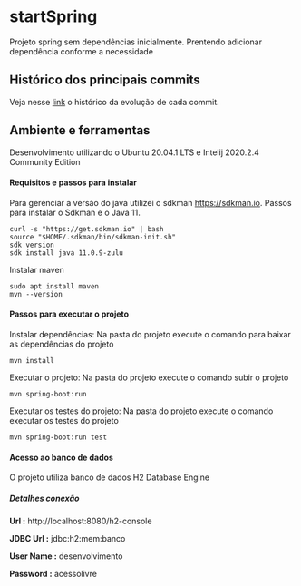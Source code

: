 # startSpring

Projeto spring sem dependências inicialmente. Prentendo adicionar dependência conforme a necessidade

## Histórico dos principais commits

Veja nesse [link](./README_historicoCommits.md) o histórico da evolução de cada commit.

## Ambiente e ferramentas

Desenvolvimento utilizando o Ubuntu 20.04.1 LTS e Intelij 2020.2.4 Community Edition

#### Requisitos e passos para instalar

Para gerenciar a versão do java utilizei o sdkman https://sdkman.io. Passos para instalar o Sdkman e o Java 11.

```
curl -s "https://get.sdkman.io" | bash
source "$HOME/.sdkman/bin/sdkman-init.sh"
sdk version
sdk install java 11.0.9-zulu
``` 

Instalar maven

```
sudo apt install maven
mvn --version
``` 

#### Passos para executar o projeto

Instalar dependências: Na pasta do projeto execute o comando para baixar as dependências do projeto

```
mvn install
``` 

Executar o projeto: Na pasta do projeto execute o comando subir o projeto

```
mvn spring-boot:run
``` 

Executar os testes do projeto: Na pasta do projeto execute o comando executar os testes do projeto

```
mvn spring-boot:run test
``` 

#### Acesso ao banco de dados

O projeto utiliza banco de dados H2 Database Engine

##### Detalhes conexão

**Url :** http://localhost:8080/h2-console

**JDBC Url :** jdbc:h2:mem:banco

**User Name :** desenvolvimento

**Password :** acessolivre